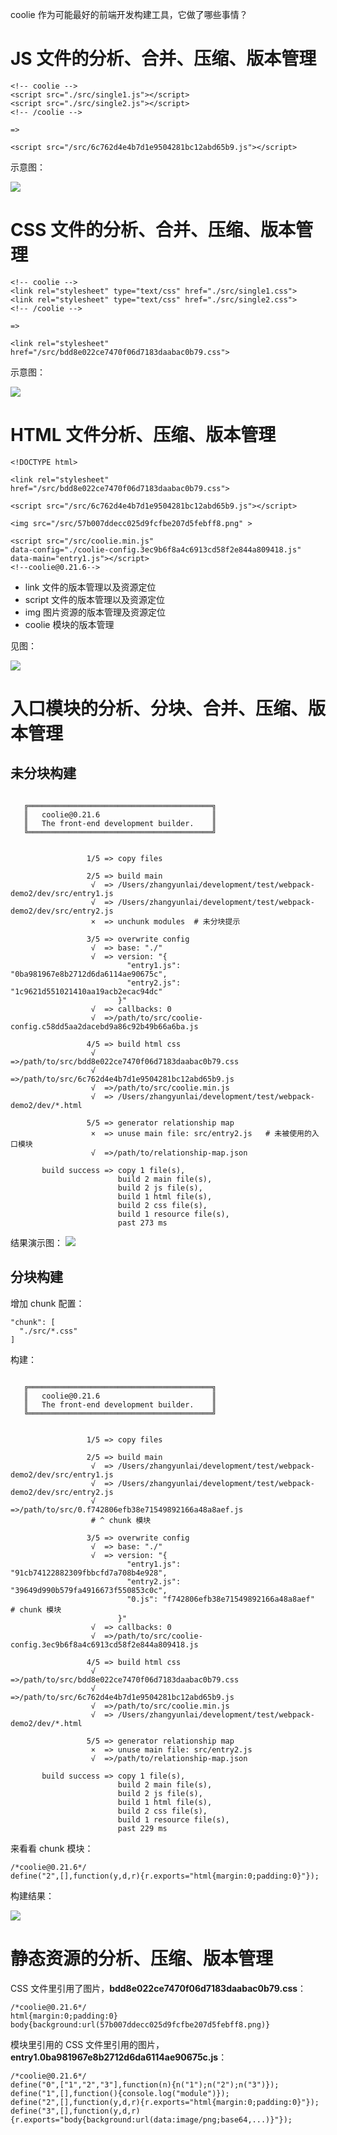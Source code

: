 coolie 作为可能最好的前端开发构建工具，它做了哪些事情？

# JS 文件的分析、合并、压缩、版本管理
```
<!-- coolie -->
<script src="./src/single1.js"></script>
<script src="./src/single2.js"></script>
<!-- /coolie -->

=>

<script src="/src/6c762d4e4b7d1e9504281bc12abd65b9.js"></script>
```

示意图：

[![](http://s1.momo.moda/2015/06/28/b337e84de8752b27eda3a12363109e80.jpg)](http://s1.momo.moda/2015/06/28/b337e84de8752b27eda3a12363109e80.jpg)


# CSS 文件的分析、合并、压缩、版本管理
```
<!-- coolie -->
<link rel="stylesheet" type="text/css" href="./src/single1.css">
<link rel="stylesheet" type="text/css" href="./src/single2.css">
<!-- /coolie -->

=>

<link rel="stylesheet" href="/src/bdd8e022ce7470f06d7183daabac0b79.css">
```

示意图：

[![](http://s1.momo.moda/2015/06/28/11b9842e0a271ff252c1903e7132cd68.jpg)](http://s1.momo.moda/2015/06/28/11b9842e0a271ff252c1903e7132cd68.jpg)


# HTML 文件分析、压缩、版本管理
```
<!DOCTYPE html>

<link rel="stylesheet" href="/src/bdd8e022ce7470f06d7183daabac0b79.css">

<script src="/src/6c762d4e4b7d1e9504281bc12abd65b9.js"></script>

<img src="/src/57b007ddecc025d9fcfbe207d5febff8.png" >

<script src="/src/coolie.min.js" 
data-config="./coolie-config.3ec9b6f8a4c6913cd58f2e844a809418.js" 
data-main="entry1.js"></script>
<!--coolie@0.21.6-->
```

- link 文件的版本管理以及资源定位
- script 文件的版本管理以及资源定位
- img 图片资源的版本管理及资源定位
- coolie 模块的版本管理

见图：

[![](http://s1.momo.moda/2015/06/28/f770b62bc8f42a0b66751fe636fc6eb0.jpg)](http://s1.momo.moda/2015/06/28/f770b62bc8f42a0b66751fe636fc6eb0.jpg)

# 入口模块的分析、分块、合并、压缩、版本管理
## 未分块构建
```

   ╔═════════════════════════════════════════╗
   ║   coolie@0.21.6                         ║
   ║   The front-end development builder.    ║
   ╚═════════════════════════════════════════╝


                 1/5 => copy files

                 2/5 => build main
                  √  => /Users/zhangyunlai/development/test/webpack-demo2/dev/src/entry1.js
                  √  => /Users/zhangyunlai/development/test/webpack-demo2/dev/src/entry2.js
                  ×  => unchunk modules  # 未分块提示

                 3/5 => overwrite config
                  √  => base: "./"
                  √  => version: "{
                          "entry1.js": "0ba981967e8b2712d6da6114ae90675c",
                          "entry2.js": "1c9621d551021410aa19acb2ecac94dc"
                        }"
                  √  => callbacks: 0
                  √  =>/path/to/src/coolie-config.c58dd5aa2dacebd9a86c92b49b66a6ba.js

                 4/5 => build html css
                  √  =>/path/to/src/bdd8e022ce7470f06d7183daabac0b79.css
                  √  =>/path/to/src/6c762d4e4b7d1e9504281bc12abd65b9.js
                  √  =>/path/to/src/coolie.min.js
                  √  => /Users/zhangyunlai/development/test/webpack-demo2/dev/*.html

                 5/5 => generator relationship map
                  ×  => unuse main file: src/entry2.js   # 未被使用的入口模块
                  √  =>/path/to/relationship-map.json

       build success => copy 1 file(s),
                        build 2 main file(s),
                        build 2 js file(s),
                        build 1 html file(s),
                        build 2 css file(s),
                        build 1 resource file(s),
                        past 273 ms

```

结果演示图：
[![](http://s1.momo.moda/2015/06/28/fde9264cf376fffe2ee4ddf4a988880d.jpg)](http://s1.momo.moda/2015/06/28/fde9264cf376fffe2ee4ddf4a988880d.jpg)


## 分块构建
增加 chunk 配置：
```
"chunk": [
  "./src/*.css"
]
```
构建：
```

   ╔═════════════════════════════════════════╗
   ║   coolie@0.21.6                         ║
   ║   The front-end development builder.    ║
   ╚═════════════════════════════════════════╝


                 1/5 => copy files

                 2/5 => build main
                  √  => /Users/zhangyunlai/development/test/webpack-demo2/dev/src/entry1.js
                  √  => /Users/zhangyunlai/development/test/webpack-demo2/dev/src/entry2.js
                  √  =>/path/to/src/0.f742806efb38e71549892166a48a8aef.js
                  # ^ chunk 模块

                 3/5 => overwrite config
                  √  => base: "./"
                  √  => version: "{
                          "entry1.js": "91cb74122882309fbbcfd7a708b4e928",
                          "entry2.js": "39649d990b579fa4916673f550853c0c",
                          "0.js": "f742806efb38e71549892166a48a8aef"  # chunk 模块
                        }"
                  √  => callbacks: 0
                  √  =>/path/to/src/coolie-config.3ec9b6f8a4c6913cd58f2e844a809418.js

                 4/5 => build html css
                  √  =>/path/to/src/bdd8e022ce7470f06d7183daabac0b79.css
                  √  =>/path/to/src/6c762d4e4b7d1e9504281bc12abd65b9.js
                  √  =>/path/to/src/coolie.min.js
                  √  => /Users/zhangyunlai/development/test/webpack-demo2/dev/*.html

                 5/5 => generator relationship map
                  ×  => unuse main file: src/entry2.js
                  √  =>/path/to/relationship-map.json

       build success => copy 1 file(s),
                        build 2 main file(s),
                        build 2 js file(s),
                        build 1 html file(s),
                        build 2 css file(s),
                        build 1 resource file(s),
                        past 229 ms

```
来看看 chunk 模块：
```
/*coolie@0.21.6*/
define("2",[],function(y,d,r){r.exports="html{margin:0;padding:0}"});
```
构建结果：

[![](http://s1.momo.moda/2015/06/27/6faa8040da20ef399b63a72d0e4ab575.jpg)](http://s1.momo.moda/2015/06/27/6faa8040da20ef399b63a72d0e4ab575.jpg)

# 静态资源的分析、压缩、版本管理
CSS 文件里引用了图片，**bdd8e022ce7470f06d7183daabac0b79.css**：
```
/*coolie@0.21.6*/
html{margin:0;padding:0}
body{background:url(57b007ddecc025d9fcfbe207d5febff8.png)}
```

模块里引用的 CSS 文件里引用的图片，**entry1.0ba981967e8b2712d6da6114ae90675c.js**：
```
/*coolie@0.21.6*/
define("0",["1","2","3"],function(n){n("1");n("2");n("3")});
define("1",[],function(){console.log("module")});
define("2",[],function(y,d,r){r.exports="html{margin:0;padding:0}"});
define("3",[],function(y,d,r){r.exports="body{background:url(data:image/png;base64,...)}"});
```





